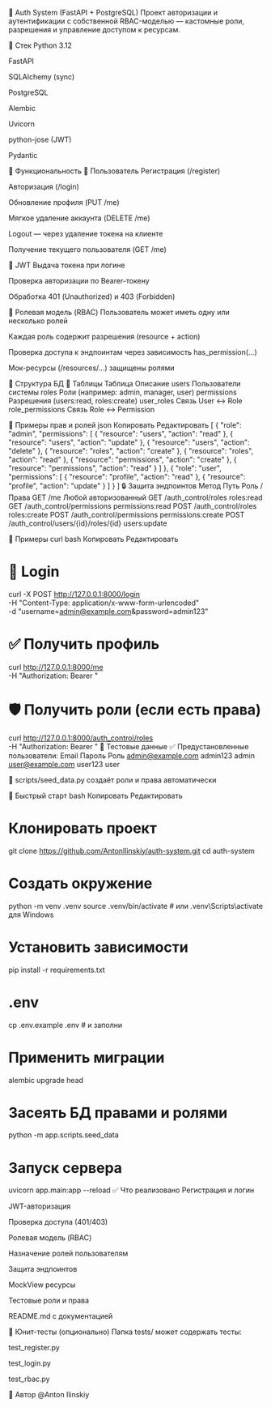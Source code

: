 🔐 Auth System (FastAPI + PostgreSQL)
Проект авторизации и аутентификации с собственной RBAC-моделью — кастомные роли, разрешения и управление доступом к ресурсам.

🚀 Стек
Python 3.12

FastAPI

SQLAlchemy (sync)

PostgreSQL

Alembic

Uvicorn

python-jose (JWT)

Pydantic

📌 Функциональность
👤 Пользователь
Регистрация (/register)

Авторизация (/login)

Обновление профиля (PUT /me)

Мягкое удаление аккаунта (DELETE /me)

Logout — через удаление токена на клиенте

Получение текущего пользователя (GET /me)

🔐 JWT
Выдача токена при логине

Проверка авторизации по Bearer-токену

Обработка 401 (Unauthorized) и 403 (Forbidden)

🎯 Ролевая модель (RBAC)
Пользователь может иметь одну или несколько ролей

Каждая роль содержит разрешения (resource + action)

Проверка доступа к эндпоинтам через зависимость has_permission(...)

Мок-ресурсы (/resources/...) защищены ролями

💾 Структура БД
📂 Таблицы
Таблица	Описание
users	Пользователи системы
roles	Роли (например: admin, manager, user)
permissions	Разрешения (users:read, roles:create)
user_roles	Связь User <-> Role
role_permissions	Связь Role <-> Permission

📜 Примеры прав и ролей
json
Копировать
Редактировать
[
  {
    "role": "admin",
    "permissions": [
      { "resource": "users", "action": "read" },
      { "resource": "users", "action": "update" },
      { "resource": "users", "action": "delete" },
      { "resource": "roles", "action": "create" },
      { "resource": "roles", "action": "read" },
      { "resource": "permissions", "action": "create" },
      { "resource": "permissions", "action": "read" }
    ]
  },
  {
    "role": "user",
    "permissions": [
      { "resource": "profile", "action": "read" },
      { "resource": "profile", "action": "update" }
    ]
  }
]
🔒 Защита эндпоинтов
Метод	Путь	Роль / Права
GET	/me	Любой авторизованный
GET	/auth_control/roles	roles:read
GET	/auth_control/permissions	permissions:read
POST	/auth_control/roles	roles:create
POST	/auth_control/permissions	permissions:create
POST	/auth_control/users/{id}/roles/{id}	users:update

🧪 Примеры curl
bash
Копировать
Редактировать
# 🔐 Login
curl -X POST http://127.0.0.1:8000/login \
  -H "Content-Type: application/x-www-form-urlencoded" \
  -d "username=admin@example.com&password=admin123"

# ✅ Получить профиль
curl http://127.0.0.1:8000/me \
  -H "Authorization: Bearer <TOKEN>"

# 🛡️ Получить роли (если есть права)
curl http://127.0.0.1:8000/auth_control/roles \
  -H "Authorization: Bearer <TOKEN>"
🧪 Тестовые данные
✅ Предустановленные пользователи:
Email	Пароль	Роль
admin@example.com	admin123	admin
user@example.com	user123	user

📌 scripts/seed_data.py создаёт роли и права автоматически

🔧 Быстрый старт
bash
Копировать
Редактировать
# Клонировать проект
git clone https://github.com/AntonIlinskiy/auth-system.git
cd auth-system

# Создать окружение
python -m venv .venv
source .venv/bin/activate  # или .venv\Scripts\activate для Windows

# Установить зависимости
pip install -r requirements.txt

# .env
cp .env.example .env  # и заполни

# Применить миграции
alembic upgrade head

# Засеять БД правами и ролями
python -m app.scripts.seed_data

# Запуск сервера
uvicorn app.main:app --reload
✅ Что реализовано
 Регистрация и логин

 JWT-авторизация

 Проверка доступа (401/403)

 Ролевая модель (RBAC)

 Назначение ролей пользователям

 Защита эндпоинтов

 MockView ресурсы

 Тестовые роли и права

 README.md с документацией

🧪 Юнит-тесты (опционально)
Папка tests/ может содержать тесты:

test_register.py

test_login.py

test_rbac.py

👤 Автор
@Anton Ilinskiy